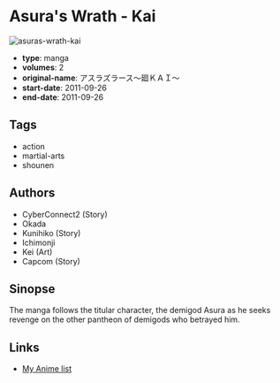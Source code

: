 # Asura's Wrath - Kai

![asuras-wrath-kai](https://cdn.myanimelist.net/images/manga/3/83268.jpg)

-   **type**: manga
-   **volumes**: 2
-   **original-name**: アスラズラース～廻ＫＡＩ～
-   **start-date**: 2011-09-26
-   **end-date**: 2011-09-26

## Tags

-   action
-   martial-arts
-   shounen

## Authors

-   CyberConnect2 (Story)
-   Okada
-   Kunihiko (Story)
-   Ichimonji
-   Kei (Art)
-   Capcom (Story)

## Sinopse

The manga follows the titular character, the demigod Asura as he seeks revenge on the other pantheon of demigods who betrayed him.

## Links

-   [My Anime list](https://myanimelist.net/manga/47244/Asuras_Wrath_-_Kai)
